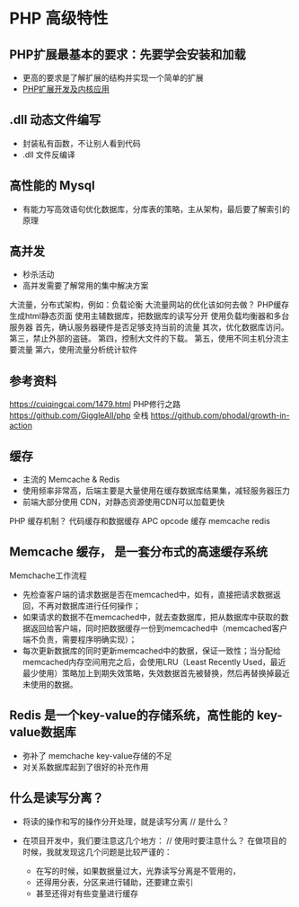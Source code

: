 # PHP 高级特性

## PHP扩展最基本的要求：先要学会安装和加载
* 更高的要求是了解扩展的结构并实现一个简单的扩展
* [PHP扩展开发及内核应用](http://www.cunmou.com/phpbook/preface.md)


## .dll 动态文件编写
  * 封装私有函数，不让别人看到代码
  * .dll 文件反编译



## 高性能的 Mysql

* 有能力写高效语句优化数据库，分库表的策略，主从架构，最后要了解索引的原理



## 高并发
* 秒杀活动
* 高并发需要了解常用的集中解决方案

大流量，分布式架构，例如：负载论衡
大流量网站的优化该如何去做？
  PHP缓存
  生成html静态页面
  使用主辅数据库，把数据库的读写分开
  使用负载均衡器和多台服务器
  首先，确认服务器硬件是否足够支持当前的流量 
  其次，优化数据库访问。 
  第三，禁止外部的盗链。 
  第四，控制大文件的下载。 
  第五，使用不同主机分流主要流量 
  第六，使用流量分析统计软件
  
  

## 参考资料
https://cuiqingcai.com/1479.html
PHP修行之路 https://github.com/GiggleAll/php
全栈 https://github.com/phodal/growth-in-action
  

  



## 缓存
* 主流的 Memcache & Redis
* 使用频率非常高，后端主要是大量使用在缓存数据库结果集，减轻服务器压力
* 前端大部分使用 CDN，对静态资源使用CDN可以加载更快

PHP 缓存机制？
  代码缓存和数据缓存
  APC opcode 缓存
  memcache
  redis
          

## Memcache 缓存， 是一套分布式的高速缓存系统
  Memchache工作流程
  * 先检查客户端的请求数据是否在memcached中，如有，直接把请求数据返回，不再对数据库进行任何操作；
  * 如果请求的数据不在memcached中，就去查数据库，把从数据库中获取的数据返回给客户端，同时把数据缓存一份到memcached中（memcached客户端不负责，需要程序明确实现）；
  * 每次更新数据库的同时更新memcached中的数据，保证一致性；当分配给memcached内存空间用完之后，会使用LRU（Least Recently Used，最近最少使用）策略加上到期失效策略，失效数据首先被替换，然后再替换掉最近未使用的数据。


## Redis 是一个key-value的存储系统，高性能的 key-value数据库
  * 弥补了 memchache key-value存储的不足
  * 对关系数据库起到了很好的补充作用
  
  

## 什么是读写分离？
* 将读的操作和写的操作分开处理，就是读写分离 // 是什么？

* 在项目开发中，我们要注意这几个地方： // 使用时要注意什么？
  在做项目的时候，我就发现这几个问题是比较严谨的：
  * 在写的时候，如果数据量过大，光靠读写分离是不管用的，
  * 还得用分表，分区来进行辅助，还要建立索引
  * 甚至还得对有些变量进行缓存
